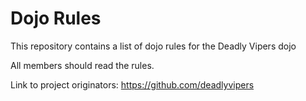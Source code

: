 Dojo Rules
==========

This repository contains a list of dojo rules for the Deadly Vipers dojo

All members should read the rules.

Link to project originators: https://github.com/deadlyvipers
